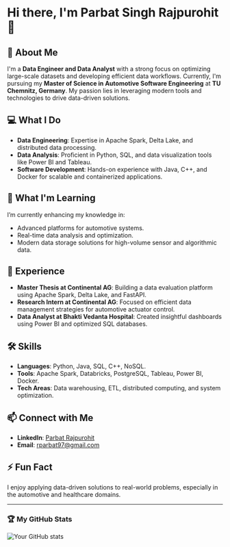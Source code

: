 # Hi there, I'm Parbat Singh Rajpurohit 👋

## 🚀 About Me
I'm a **Data Engineer and Data Analyst** with a strong focus on optimizing large-scale datasets and developing efficient data workflows. Currently, I'm pursuing my **Master of Science in Automotive Software Engineering** at **TU Chemnitz, Germany**. My passion lies in leveraging modern tools and technologies to drive data-driven solutions.

## 💻 What I Do
- **Data Engineering**: Expertise in Apache Spark, Delta Lake, and distributed data processing.
- **Data Analysis**: Proficient in Python, SQL, and data visualization tools like Power BI and Tableau.
- **Software Development**: Hands-on experience with Java, C++, and Docker for scalable and containerized applications.

## 🌱 What I'm Learning
I’m currently enhancing my knowledge in:
- Advanced platforms for automotive systems.
- Real-time data analysis and optimization.
- Modern data storage solutions for high-volume sensor and algorithmic data.

## 💼 Experience
- **Master Thesis at Continental AG**: Building a data evaluation platform using Apache Spark, Delta Lake, and FastAPI.
- **Research Intern at Continental AG**: Focused on efficient data management strategies for automotive actuator control.
- **Data Analyst at Bhakti Vedanta Hospital**: Created insightful dashboards using Power BI and optimized SQL databases.

## 🛠️ Skills
- **Languages**: Python, Java, SQL, C++, NoSQL.
- **Tools**: Apache Spark, Databricks, PostgreSQL, Tableau, Power BI, Docker.
- **Tech Areas**: Data warehousing, ETL, distributed computing, and system optimization.

## 📫 Connect with Me
- **LinkedIn**: [Parbat Rajpurohit](https://www.linkedin.com/in/parbat-10171418a/)
- **Email**: rparbat97@gmail.com

## ⚡ Fun Fact
I enjoy applying data-driven solutions to real-world problems, especially in the automotive and healthcare domains.

---

### 🏆 My GitHub Stats
![Your GitHub stats](https://github-readme-stats.vercel.app/api?username=parbatrajpurohit&show_icons=true&theme=radical)
